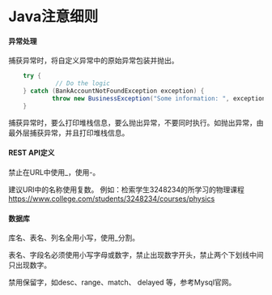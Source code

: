 # Java注意细则
#### 异常处理

捕获异常时，将自定义异常中的原始异常包装并抛出。

```java
    try {
   			 // Do the logic
    } catch (BankAccountNotFoundException exception) {
    		throw new BusinessException("Some information: ", exception)
    }
```
捕获异常时，要么打印堆栈信息，要么抛出异常，不要同时执行。如抛出异常，由最外层捕获异常，并且打印堆栈信息。

#### REST API定义

禁止在URL中使用_，使用-。

建议URI中的名称使用复数。
例如：检索学生3248234的所学习的物理课程
              https://www.college.com/students/3248234/courses/physics

#### 数据库

库名、表名、列名全用小写，使用_分割。

表名、字段名必须使用小写字母或数字，禁止出现数字开头，禁止两个下划线中间只出现数字。

禁用保留字，如desc、range、match、 delayed 等，参考Mysql官网。